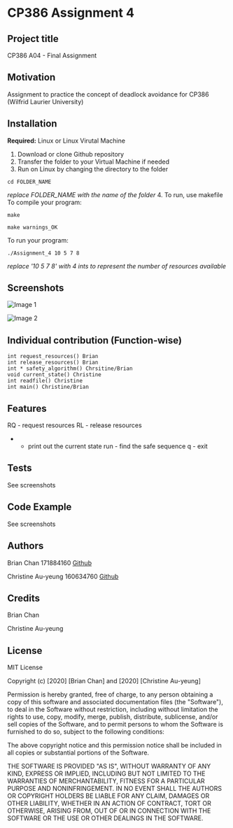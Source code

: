 # CP386 Assignment 4
## Project title
CP386 A04 - Final Assignment
## Motivation
Assignment to practice the concept of deadlock avoidance for CP386 (Wilfrid Laurier University)
## Installation
**Required:** Linux or Linux Virutal Machine
1. Download or clone Github repository
2. Transfer the folder to your Virtual Machine if needed
3. Run on Linux by changing the directory to the folder
```
cd FOLDER_NAME
```
*replace FOLDER_NAME with the name of the folder*
4. To run, use makefile
To compile your program:
```
make
```
```
make warnings_OK
```
To run your program:
``` 
./Assignment_4 10 5 7 8
```
*replace '10 5 7 8' with 4 ints to represent the number of resources available*

## Screenshots
![Image 1](https://github.com/ChristineAu-yeung/CP386/blob/master/Screenshot%20of%20Code.jpg)</p>
![Image 2](https://github.com/ChristineAu-yeung/CP386/blob/master/Screenshot%20of%20Code%202.jpg)
## Individual contribution (Function-wise)
```
int request_resources() Brian
int release_resources() Brian
int * safety_algorithm() Chrsitine/Brian
void current_state() Christine
int readfile() Christine
int main() Christine/Brian
```
## Features
RQ - request resources
RL -  release resources
* - print out the current state
run - find the safe sequence
q - exit
## Tests
See screenshots
## Code Example
See screenshots
## Authors
Brian Chan 171884160 [Github](https://github.com/Brian-Chan98)</p>
Christine Au-yeung 160634760 [Github](https://github.com/ChristineAu-yeung)
## Credits 
Brian Chan</p>
Christine Au-yeung
## License
MIT License

Copyright (c) [2020] [Brian Chan] and [2020] [Christine Au-yeung]

Permission is hereby granted, free of charge, to any person obtaining a copy
of this software and associated documentation files (the "Software"), to deal
in the Software without restriction, including without limitation the rights
to use, copy, modify, merge, publish, distribute, sublicense, and/or sell
copies of the Software, and to permit persons to whom the Software is
furnished to do so, subject to the following conditions:

The above copyright notice and this permission notice shall be included in all
copies or substantial portions of the Software.

THE SOFTWARE IS PROVIDED "AS IS", WITHOUT WARRANTY OF ANY KIND, EXPRESS OR
IMPLIED, INCLUDING BUT NOT LIMITED TO THE WARRANTIES OF MERCHANTABILITY,
FITNESS FOR A PARTICULAR PURPOSE AND NONINFRINGEMENT. IN NO EVENT SHALL THE
AUTHORS OR COPYRIGHT HOLDERS BE LIABLE FOR ANY CLAIM, DAMAGES OR OTHER
LIABILITY, WHETHER IN AN ACTION OF CONTRACT, TORT OR OTHERWISE, ARISING FROM,
OUT OF OR IN CONNECTION WITH THE SOFTWARE OR THE USE OR OTHER DEALINGS IN THE
SOFTWARE.
